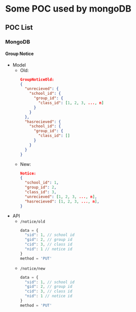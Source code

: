 # Some POC used by mongoDB

## POC List

### MongoDB

#### Group Notice

- Model
    - Old:
        ```json
        GroupNoticeOld:
        {
          "unrecieved": {
            "school_id": {
              "group_id": {
                "class_id": [1, 2, 3, ..., n]
              }
            }
          },
          "hasrecieved": {
            "school_id": {
              "group_id": {
                "class_id": []
              }
            }
          }
        }
        ```
    - New:
        ```json
        Notice:
        {
          "school_id": 1,
          "group_id": 2,
          "class_id": 3,
          "unrecieved": [1, 2, 3, ..., n],
          "hasrecieved": [1, 2, 3, ..., n],
        }
        ```
- API
    - `/notice/old`
        ```js
        data = {
          "sid": 1, // school id
          "gid": 2, // group id
          "cid": 3, // class id
          "nid": 1 // notice id
        }
        method = 'PUT'
        ```
    - `/notice/new`
        ```js
        data = {
          "sid": 1, // school id
          "gid": 2, // group id
          "cid": 3, // class id
          "nid": 1 // notice id
        }
        method = 'PUT'
        ```